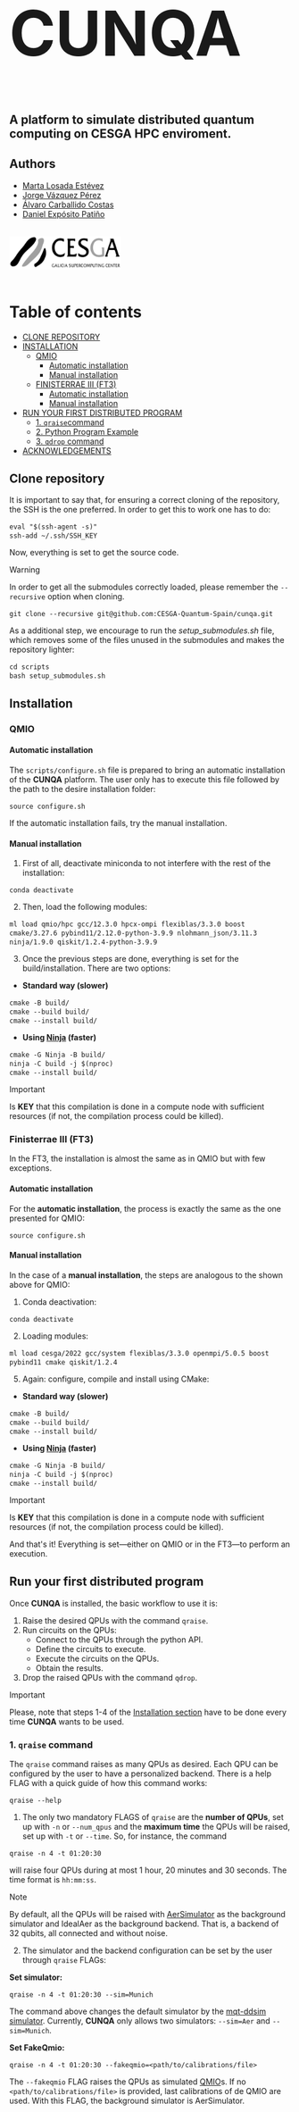 <h1 style="font-size:8em;" style="text-align: center;"> CUNQA </h1>
<h2> A platform to simulate distributed quantum computing on CESGA HPC enviroment. </h2>


<h2> Authors </h2>
<ul>
  <li> <a href="https://github.com/martalosada">Marta Losada Estévez </a> </li>
  <li> <a href="https://github.com/jorgevazquezperez">Jorge Vázquez Pérez </a></li>
  <li> <a href="https://github.com/alvarocarballido">Álvaro Carballido Costas </a></li>
  <li> <a href="https://github.com/D-Exposito">Daniel Expósito Patiño </a></li>
  <br> 
</ul>

<a href="https://www.cesga.es/">
  <picture>
    <source media="(prefers-color-scheme: dark)" srcset="docs/source/_static/logo_cesga_blanco.png" width="250" height="60">
    <source media="(prefers-color-scheme: light)" srcset="docs/source/_static/logotipo_CESGA_negro.png" width="200" height="60">
    <img alt="CESGA Logo" src="docs/source/_static/logotipo_CESGA_negro.png" width="200" height="60">
  </picture>
</a> 

<br> 
<br>

# Table of contents
  - [CLONE REPOSITORY](#clone-repository)
  - [INSTALLATION](#installation)
    - [QMIO](#qmio)
      - [Automatic installation](#automatic-installation)
      - [Manual installation](#manual-installation)
    - [FINISTERRAE III (FT3)](#finisterrae-iii-ft3)
      - [Automatic installation](#automatic-installation-1)
      - [Manual installation](#manual-installation-1)
  - [RUN YOUR FIRST DISTRIBUTED PROGRAM](#run-your-first-distributed-program)
    - [1. `qraise`command](#1-qraisecommand)
    - [2. Python Program Example](#2-python-program-example)
    - [3. `qdrop` command](#3-qdrop-command)
  - [ACKNOWLEDGEMENTS](#acknowledgements)


## Clone repository
It is important to say that, for ensuring a correct cloning of the repository, the SSH is the one preferred. In order to get this to work one has to do:

```console
eval "$(ssh-agent -s)"
ssh-add ~/.ssh/SSH_KEY
```
 
Now, everything is set to get the source code. 
> [!WARNING]
> In order to get all the submodules correctly loaded, please remember the `--recursive` option when cloning.

```console
git clone --recursive git@github.com:CESGA-Quantum-Spain/cunqa.git
```

As a additional step, we encourage to run the *setup_submodules.sh* file, which removes some of the files unused in the submodules and makes the repository lighter:

```console
cd scripts
bash setup_submodules.sh
```

## Installation 
### QMIO
#### Automatic installation
The `scripts/configure.sh` file is prepared to bring an automatic installation of the **CUNQA** platform. The user only has to execute this file followed by the path to the desire installation folder: 

```console
source configure.sh
``` 

If the automatic installation fails, try the manual installation.

#### Manual installation

1. First of all, deactivate miniconda to not interfere with the rest of the installation:

```console
conda deactivate
```

2. Then, load the following modules:

```console
ml load qmio/hpc gcc/12.3.0 hpcx-ompi flexiblas/3.3.0 boost cmake/3.27.6 pybind11/2.12.0-python-3.9.9 nlohmann_json/3.11.3 ninja/1.9.0 qiskit/1.2.4-python-3.9.9
```

3. Once the previous steps are done, everything is set for the build/installation. There are two options: 
    
* **Standard way (slower)**
```console
cmake -B build/ 
cmake --build build/
cmake --install build/
```

* **Using [Ninja](https://ninja-build.org/) (faster)**
```console
cmake -G Ninja -B build/
ninja -C build -j $(nproc)
cmake --install build/
```
> [!IMPORTANT]
> Is **KEY** that this compilation is done in a compute node with sufficient resources (if not, the compilation process could be killed).

### Finisterrae III (FT3)

In the FT3, the installation is almost the same as in QMIO but with few exceptions. 

#### Automatic installation
For the **automatic installation**, the process is exactly the same as the one presented for QMIO:

```console
source configure.sh
``` 

#### Manual installation
In the case of a **manual installation**, the steps are analogous to the shown above for QMIO:

1. Conda deactivation:

```console
conda deactivate
```

2. Loading modules:

```console
ml load cesga/2022 gcc/system flexiblas/3.3.0 openmpi/5.0.5 boost pybind11 cmake qiskit/1.2.4
```

5. Again: configure, compile and install using CMake:

* **Standard way (slower)**
```console
cmake -B build/ 
cmake --build build/
cmake --install build/
```

* **Using [Ninja](https://ninja-build.org/) (faster)**
```console
cmake -G Ninja -B build/
ninja -C build -j $(nproc)
cmake --install build/
```

> [!IMPORTANT]
> Is **KEY** that this compilation is done in a compute node with sufficient resources (if not, the compilation process could be killed).

And that's it! Everything is set—either on QMIO or in the FT3—to perform an execution. 

## Run your first distributed program

Once **CUNQA** is installed, the basic workflow to use it is:
1. Raise the desired QPUs with the command `qraise`.
2. Run circuits on the QPUs:
    - Connect to the QPUs through the python API.
    - Define the circuits to execute.
    - Execute the circuits on the QPUs.
    - Obtain the results.
3. Drop the raised QPUs with the command `qdrop`.
> [!IMPORTANT] 
> Please, note that steps 1-4 of the [Installation section](#installation) have to be done every time **CUNQA** wants to be used.

### 1. `qraise` command
The `qraise` command raises as many QPUs as desired. Each QPU can be configured by the user to have a personalized backend. There is a help FLAG with a quick guide of how this command works:
```console
qraise --help
```
1. The only two mandatory FLAGS of `qraise` are the **number of QPUs**, set up with `-n` or `--num_qpus` and the **maximum time** the QPUs will be raised, set up with `-t` or `--time`. 
So, for instance, the command 
```console 
qraise -n 4 -t 01:20:30
``` 
will raise four QPUs during at most 1 hour, 20 minutes and 30 seconds. The time format is `hh:mm:ss`.
> [!NOTE]  
> By default, all the QPUs will be raised with [AerSimulator](https://github.com/Qiskit/qiskit-aer) as the background simulator and IdealAer as the background backend. That is, a backend of 32 qubits, all connected and without noise.
2. The simulator and the backend configuration can be set by the user through `qraise` FLAGs:

**Set simulator:** 
```console
qraise -n 4 -t 01:20:30 --sim=Munich
```
The command above changes the default simulator by the [mqt-ddsim simulator](https://github.com/cda-tum/mqt-ddsim). Currently, **CUNQA** only allows two simulators: ``--sim=Aer`` and ``--sim=Munich``.

**Set FakeQmio:**
```console
qraise -n 4 -t 01:20:30 --fakeqmio=<path/to/calibrations/file>
```
The `--fakeqmio` FLAG raises the QPUs as simulated [QMIO](https://www.cesga.es/infraestructuras/cuantica/)s. If no `<path/to/calibrations/file>` is provided, last calibrations of de QMIO are used. With this FLAG, the background simulator is AerSimulator.

**Set personalized backend:**
```console
qraise -n 4 -t 01:20:30 --backend=<path/to/backend/json>
```
The personalized backend has to be a *json* file with the following structure:
```json
{"backend":{"name": "BackendExample", "version": "0.0", "n_qubits": 32,"url": "", "is_simulator": true, "conditional": true, "memory": true, "max_shots": 1000000, "description": "", "basis_gates": [], "custom_instructions": "", "gates": [], "coupling_map": []}, "noise": {}}
```
> [!NOTE]
> The "noise" key must be filled with a json with noise instructions supported by the chosen simulator.

> [!IMPORTANT]  
> Several `qraise` commands can be executed one after another to raise as many QPUs as desired, each one having its own configuration, independently of the previous ones. The `getQPUs()` method presented in the section below will collect all the raised QPUs.

### 2. Python Program Example
Once the QPUs are raised, they are ready to execute any quantum circuit. The following script shows a basic workflow.

> [!WARNING]
> To execute the following python example it is needed  to load the [Qiskit](https://github.com/Qiskit/qiskit) module:

In QMIO:
```console 
module load qmio/hpc gcc/12.3.0 qiskit/1.2.4-python-3.9.9
```

In FT3:
```console 
module load cesga/2022 gcc/system qiskit/1.2.4
```


```python 
# Python Script Example

import os
import sys

# Adding pyhton folder path to detect modules
sys.path.append(os.getenv("HOME"))

# Let's get the raised QPUs
from cunqa.qutils import getQPUs

qpus  = getQPUs() # List of raised QPUs
for q in qpus:
    print(f"QPU {q.id}, name: {q.backend.name}, backend: {q.backend.simulator}, version: {q.backend.version}.")

# Let's create a circuit to run in our QPUs
from qiskit import QuantumCircuit

N_QUBITS = 2 # Number of qubits
qc = QuantumCircuit(N_QUBITS)
qc.h(0)
qc.cx(0,1)
qc.measure_all()

# Time to run
qpu0 = qpus[0] # Select one of the raise QPUs

job = qpu0.run(qc, transpile = True, shots = 1000)

result = job.result() # Get the result of the execution

counts = result.get_counts() 
print(f"Counts: {counts}" )
```

> [!NOTE] 
> It is not mandatory to run a *QuantumCircuit* from Qiskit. The `.run` method also supports *OpenQASM 2.0* with the following structure: 
```json
{"instructions":"OPENQASM 2.0;\ninclude \"qelib1.inc\";\nqreg q[2];\ncreg c[2];\nh q[0];\ncx q[0], q[1];\nmeasure q[0] -> c[0];\nmeasure q[1] -> c[1];" , "num_qubits": 2, "num_clbits": 4, "quantum_registers": {"q": [0, 1]}, "classical_registers": {"c": [0, 1], "other_measure_name": [2], "meas": [3]}}

```

and *json* format with the following structure: 
```json
{"instructions": [{"name": "h", "qubits": [0], "params": []},{"name": "cx", "qubits": [0, 1], "params": []}, {"name": "rx", "qubits": [0], "params": [0.39528385768119634]}, {"name": "measure", "qubits": [0], "memory": [0]}], "num_qubits": 2, "num_clbits": 4, "quantum_registers": {"q": [0, 1]}, "classical_registers": {"c": [0, 1], "other_measure_name": [2], "meas": [3]}}

```
### 3. `qdrop` command
Once the work is finished, the raised QPUs should be dropped in order to not monopolize computational resources. 

The `qdrop` command can be used to drop all the QPUs raised with a single `qraise` by passing the corresponding qraise `SLURM_JOB_ID`:
```console 
qdrop SLURM_JOB_ID
```
Note that the ```SLURM_JOB_ID``` can be obtained, for instance, executing the `squeue` command.

To drop all the raised QPUs, just execute:
```console 
qdrop --all
```

## Acknowledgements
